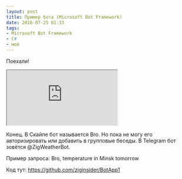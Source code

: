 ```yaml
---
layout: post
title: Пример бота (Microsoft Bot Framework)
date: 2016-07-25 01:33
tags:
- Microsoft Bot Framework
- С#
- моё
---
```


Поехали!

<p>
<iframe src='https://webchat.botframework.com/embed/7401c806-4920-4795-8d34-8e14231c5dc1?s=HTBiCPA7U_o.cwA.MIg.aJ1cja5tniaxGGD_HNGmFyFPXV3Xjx6tapaxK0mI3rc'></iframe>
</p>

Конец. В Скайпе бот называется Bro. Но пока не могу его авторизировать или добавить в групповые беседы. В Telegram бот зовётся @ZigWeatherBot. 

Пример запроса: Bro, temperature in Minsk tomorrow

Код тут: https://github.com/ziginsider/BotApp1
